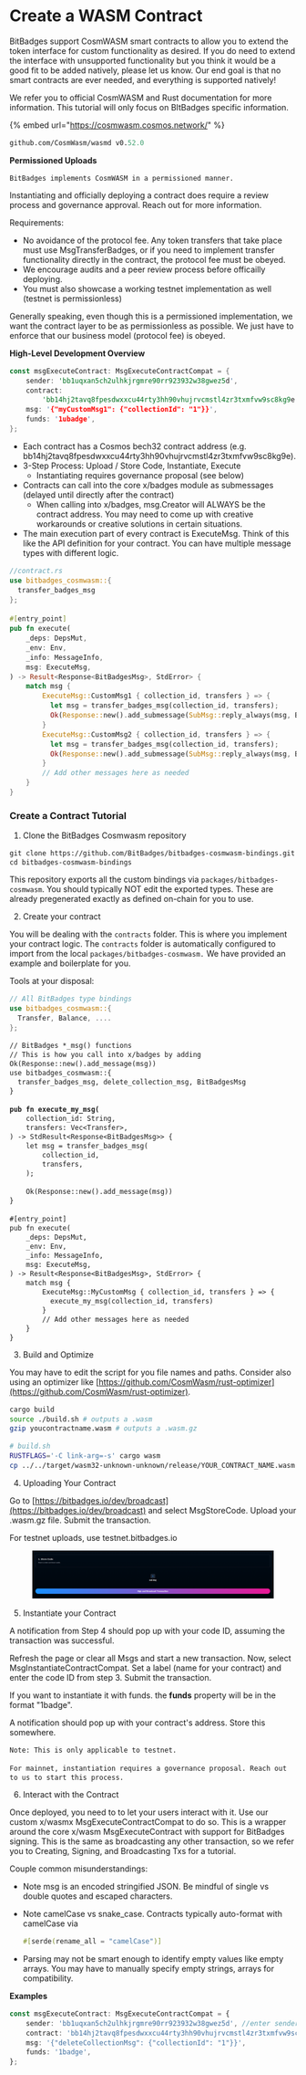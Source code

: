 # Create a WASM Contract

BitBadges support CosmWASM smart contracts to allow you to extend the token interface for custom functionality as desired. If you do need to extend the interface with unsupported functionality but you think it would be a good fit to be added natively, please let us know. Our end goal is that no smart contracts are ever needed, and everything is supported natively!

We refer you to official CosmWASM and Rust documentation for more information. This tutorial will only focus on BItBadges specific information.

{% embed url="https://cosmwasm.cosmos.network/" %}

```go.mod
github.com/CosmWasm/wasmd v0.52.0
```

**Permissioned Uploads**

```
BitBadges implements CosmWASM in a permissioned manner.
```

Instantiating and officially deploying a contract does require a review process and governance approval. Reach out for more information.

Requirements:

-   No avoidance of the protocol fee. Any token transfers that take place must use MsgTransferBadges, or if you need to implement transfer functionality directly in the contract, the protocol fee must be obeyed.
-   We encourage audits and a peer review process before officailly deploying.
-   You must also showcase a working testnet implementation as well (testnet is permissionless)

Generally speaking, even though this is a permissioned implementation, we want the contract layer to be as permissionless as possible. We just have to enforce that our business model (protocol fee) is obeyed.

**High-Level Development Overview**

```rust
const msgExecuteContract: MsgExecuteContractCompat = {
    sender: 'bb1uqxan5ch2ulhkjrgmre90rr923932w38gwez5d',
    contract:
        'bb14hj2tavq8fpesdwxxcu44rty3hh90vhujrvcmstl4zr3txmfvw9sc8kg9e',
    msg: '{"myCustomMsg1": {"collectionId": "1"}}',
    funds: '1ubadge',
};
```

-   Each contract has a Cosmos bech32 contract address (e.g. bb14hj2tavq8fpesdwxxcu44rty3hh90vhujrvcmstl4zr3txmfvw9sc8kg9e).
-   3-Step Process: Upload / Store Code, Instantiate, Execute
    -   Instantiating requires governance proposal (see below)
-   Contracts can call into the core x/badges module as submessages (delayed until directly after the contract)
    -   When calling into x/badges, msg.Creator will ALWAYS be the contract address. You may need to come up with creative workarounds or creative solutions in certain situations.
-   The main execution part of every contract is ExecuteMsg. Think of this like the API definition for your contract. You can have multiple message types with different logic.

```rust
//contract.rs
use bitbadges_cosmwasm::{
  transfer_badges_msg
};

#[entry_point]
pub fn execute(
    _deps: DepsMut,
    _env: Env,
    _info: MessageInfo,
    msg: ExecuteMsg,
) -> Result<Response<BitBadgesMsg>, StdError> {
    match msg {
        ExecuteMsg::CustomMsg1 { collection_id, transfers } => {
          let msg = transfer_badges_msg(collection_id, transfers);
          Ok(Response::new().add_submessage(SubMsg::reply_always(msg, BADGES_REPLY_ID)))
        }
        ExecuteMsg::CustomMsg2 { collection_id, transfers } => {
          let msg = transfer_badges_msg(collection_id, transfers);
          Ok(Response::new().add_submessage(SubMsg::reply_always(msg, BADGES_REPLY_ID)))
        }
        // Add other messages here as needed
    }
}
```

### **Create a Contract Tutorial**

1. Clone the BitBadges Cosmwasm repository

```
git clone https://github.com/BitBadges/bitbadges-cosmwasm-bindings.git
cd bitbadges-cosmwasm-bindings
```

This repository exports all the custom bindings via `packages/bitbadges-cosmwasm`. You should typically NOT edit the exported types. These are already pregenerated exactly as defined on-chain for you to use.

2. Create your contract

You will be dealing with the `contracts` folder. This is where you implement your contract logic. The `contracts` folder is automatically configured to import from the local `packages/bitbadges-cosmwasm.` We have provided an example and boilerplate for you.

Tools at your disposal:

```rust
// All BitBadges type bindings
use bitbadges_cosmwasm::{
  Transfer, Balance, ....
};
```

<pre class="language-rust"><code class="lang-rust">// BitBadges *_msg() functions
// This is how you call into x/badges by adding Ok(Response::new().add_message(msg))
use bitbadges_cosmwasm::{
  transfer_badges_msg, delete_collection_msg, BitBadgesMsg
}
<strong>
</strong><strong>pub fn execute_my_msg(
</strong>    collection_id: String,
    transfers: Vec&#x3C;Transfer>,
) -> StdResult&#x3C;Response&#x3C;BitBadgesMsg>> {
    let msg = transfer_badges_msg(
        collection_id,
        transfers,
    );

    Ok(Response::new().add_message(msg))
}

#[entry_point]
pub fn execute(
    _deps: DepsMut,
    _env: Env,
    _info: MessageInfo,
    msg: ExecuteMsg,
) -> Result&#x3C;Response&#x3C;BitBadgesMsg>, StdError> {
    match msg {
        ExecuteMsg::MyCustomMsg { collection_id, transfers } => {
          execute_my_msg(collection_id, transfers)
        }
        // Add other messages here as needed
    }
}
</code></pre>

3. Build and Optimize

You may have to edit the script for you file names and paths. Consider also using an optimizer like [https://github.com/CosmWasm/rust-optimizer](https://github.com/CosmWasm/rust-optimizer).

```bash
cargo build
source ./build.sh # outputs a .wasm
gzip youcontractname.wasm # outputs a .wasm.gz
```

```bash
# build.sh
RUSTFLAGS='-C link-arg=-s' cargo wasm
cp ../../target/wasm32-unknown-unknown/release/YOUR_CONTRACT_NAME.wasm .
```

4. Uploading Your Contract

Go to [https://bitbadges.io/dev/broadcast](https://bitbadges.io/dev/broadcast) and select MsgStoreCode. Upload your .wasm.gz file. Submit the transaction. &#x20;

For testnet uploads, use testnet.bitbadges.io

<figure><img src="../../.gitbook/assets/image (2).png" alt=""><figcaption></figcaption></figure>

5. Instantiate your Contract

A notification from Step 4 should pop up with your code ID, assuming the transaction was successful.

Refresh the page or clear all Msgs and start a new transaction. Now, select MsgInstantiateContractCompat. Set a label (name for your contract) and enter the code ID from step 3. Submit the transaction.

If you want to instantiate it with funds. the **funds** property will be in the format "1badge".

A notification should pop up with your contract's address. Store this somewhere.

```
Note: This is only applicable to testnet.

For mainnet, instantiation requires a governance proposal. Reach out to us to start this process.
```

6. Interact with the Contract

Once deployed, you need to to let your users interact with it. Use our custom x/wasmx MsgExecuteContractCompat to do so. This is a wrapper around the core x/wasm MsgExecuteContract with support for BitBadges signing. This is the same as broadcasting any other transaction, so we refer you to Creating, Signing, and Broadcasting Txs for a tutorial.

Couple common misunderstandings:

-   Note msg is an encoded stringified JSON. Be mindful of single vs double quotes and escaped characters.
-   Note camelCase vs snake_case. Contracts typically auto-format with camelCase via&#x20;

    ```rust
    #[serde(rename_all = "camelCase")]
    ```

-   Parsing may not be smart enough to identify empty values like empty arrays. You may have to manually specify empty strings, arrays for compatibility.

**Examples**

```typescript
const msgExecuteContract: MsgExecuteContractCompat = {
    sender: 'bb1uqxan5ch2ulhkjrgmre90rr923932w38gwez5d', //enter sender adress here
    contract: 'bb14hj2tavq8fpesdwxxcu44rty3hh90vhujrvcmstl4zr3txmfvw9sc8kg9e', //
    msg: '{"deleteCollectionMsg": {"collectionId": "1"}}',
    funds: '1badge',
};
```

